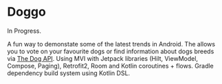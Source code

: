# Doggo

In Progress.

A fun way to demonstate some of the latest trends in Android. The allows you to vote on your favourite dogs or find information about dogs breeds via [The Dog API](https://docs.thedogapi.com/). Using MVI with Jetpack libraries (Hilt, ViewModel, Compose, Paging), Retrofit2, Room and Kotlin coroutines + flows. Gradle dependency build system using Kotlin DSL.
